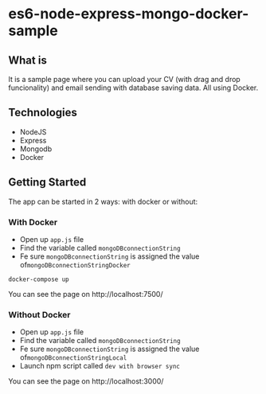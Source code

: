 es6-node-express-mongo-docker-sample
===============

## What is

It is a sample page where you can upload your CV (with drag and drop funcionality) and email sending with database saving data. All using Docker.

## Technologies

- NodeJS
- Express 
- Mongodb
- Docker

## Getting Started
The app can be started in 2 ways: with docker or without:

### With Docker
- Open up ```app.js``` file 
- Find the variable called ```mongoDBconnectionString``` 
- Fe sure ```mongoDBconnectionString```  is assigned the value of```mongoDBconnectionStringDocker```

``` 
docker-compose up
```
You can see the page on http://localhost:7500/

### Without Docker
- Open up ```app.js``` file 
- Find the variable called ```mongoDBconnectionString``` 
- Fe sure ```mongoDBconnectionString```  is assigned the value of```mongoDBconnectionStringLocal```
- Launch npm script called ```dev with browser sync```

You can see the page on http://localhost:3000/
